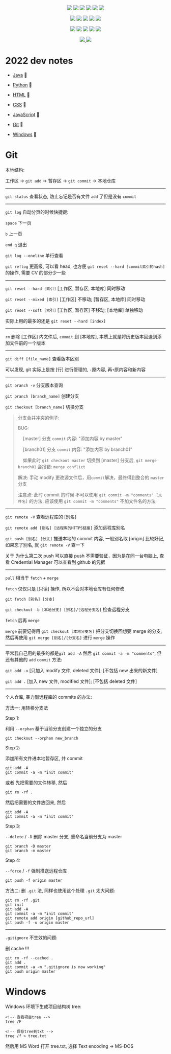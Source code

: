 <p align="center">
    <img src="https://img.shields.io/badge/-Java-3C415C?style=plastic&logo=openjdk&logoColor=FFFFFF" />
    <img src="https://img.shields.io/badge/-Eclipse-3C415C?style=plastic&logo=eclipse&logoColor=FFFFFF" />
    <img src="https://img.shields.io/badge/-IntellijIDEA-3C415C?style=plastic&logo=intellijidea&logoColor=FFFFFF" />
    <img src="https://img.shields.io/badge/-Spring-3C415C?style=plastic&logo=spring&logoColor=6DB33F" />
    <img src="https://img.shields.io/badge/-SpringBoot-3C415C?style=plastic&logo=springboot&logoColor=6DB33F" />
    <img src="https://img.shields.io/badge/-SpringSecurity-3C415C?style=plastic&logo=springsecurity&logoColor=6DB33F" />
</p>

<p align="center">
    <img src="https://img.shields.io/badge/-Python-3C415C?style=plastic&logo=python&logoColor=3776AB">
    <img src="https://img.shields.io/badge/-Pycharm-3C415C?style=plastic&logo=pycharm&logoColor=FFFFFF">
    <img src="https://img.shields.io/badge/-Jupyter-3C415C?style=plastic&logo=jupyter&logoColor=F37626">
    <img src="https://img.shields.io/badge/-PyTorch-3C415C?style=plastic&logo=pytorch&logoColor=EE4C2C">
    <img src="https://img.shields.io/badge/-TensorFlow-3C415C?style=plastic&logo=tensorflow&logoColor=FF6F00">
</p>

<p align="center">
    <img src="https://img.shields.io/badge/-HTML-3C415C?style=plastic&logo=html5&logoColor=E34F26">
    <img src="https://img.shields.io/badge/-CSS-3C415C?style=plastic&logo=css3&logoColor=1572B6">
    <img src="https://img.shields.io/badge/-JavaScript-3C415C?style=plastic&logo=javascript&logoColor=F7DF1E">
    <img src="https://img.shields.io/badge/-VSCode-3C415C?style=plastic&logo=visualstudiocode&logoColor=007ACC">
    <img src="https://img.shields.io/badge/-React-3C415C?style=plastic&logo=react&logoColor=61DAFB">
</p>

<p align="center">
    <a href="#git">
        <img src="https://img.shields.io/badge/-Git-3C415C?style=plastic&logo=git&logoColor=F05032" />
    </a>
    <a href="#windows">
        <img src="https://img.shields.io/badge/-Windows-3C415C?style=plastic&logo=windows&logoColor=0078D6" />
    </a>
</p>

# 2022 dev notes

-   [Java](./Java/2022-java-notes.md) :hammer:

-   [Python](./Python/2022-python-notes.md) :hammer:

-   [HTML](./HTML-CSS-JavaScript/2022-html-css-js-notes.md) :hammer:

-   [CSS](./HTML-CSS-JavaScript/2022-html-css-js-notes.md) :hammer:

-   [JavaScript](./HTML-CSS-JavaScript/2022-html-css-js-notes.md) :hammer:

-   [Git](#git) :hammer:

-   [Windows](#windows) :hammer:

# Git

本地结构:

工作区 -> `git add` -> 暂存区 -> `git commit` -> 本地仓库

---

`git status` 查看状态, 防止忘记是否有文件 `add` 了但是没有 `commit`

---

`git log` 自动分页的时候快捷键:

`space` 下一页

`b` 上一页

`end q` 退出

`git log --oneline` 单行查看

`git reflog` 更高级, 可以看 head, 也方便 `git reset --hard [commit索引的hash]` 的操作, 需要 CV 的部分少一些

---

`git reset --hard [索引]` \[工作区, 暂存区, 本地库\] 同时移动

`git reset --mixed [索引]` \[工作区\] 不移动; \[暂存区, 本地库\] 同时移动

`git reset --soft [索引]` \[工作区, 暂存区\] 不移动; \[本地库\] 单独移动

实际上用的最多的还是 `git reset --hard [index]`

---

`rm` 删除 \[工作区\] 内文件后, `commit` 到 \[本地库\], 本质上就是将历史版本回退到添加文件前的一个版本

---

`git diff [file_name]` 查看版本区别

可以发现, git 实际上是按 \[行\] 进行管理的, `-`原内容, 再`+`原内容和新内容

---

`git branch -v` 分支版本查询

`git branch [branch_name]` 创建分支

`git checkout [branch_name]` 切换分支

> 分支合并冲突的例子:
>
> BUG:
>
> &nbsp;&nbsp;&nbsp;&nbsp;\[master\] 分支 `commit` 内容: "添加内容 by master"
>
> &nbsp;&nbsp;&nbsp;&nbsp;\[branch01\] 分支 `commit` 内容: "添加内容 by branch01"
>
> &nbsp;&nbsp;&nbsp;&nbsp;如果此时 `git checkout master` 切换到 \[master\] 分支后, `git merge branch01` 会报错: `merge conflict`
>
> 解决: 手动 modify 更改源文件后，用`commit`解决，最终得到整合的 `master` 分支
>
> 注意点: 此时 commit 的时候 不可以使用 `git commit -m "comments" [文件名]` 的方法,
> 应该使用 `git commit -m "comments"` 不加文件名的方法

---

`git remote -V` 查看远程库的 \[别名\]

`git remote add [别名] [远程库的HTTPS链接]` 添加远程库别名

`git push [别名] [分支]` 推送本地的 commit 内容, 一般别名取 \[origin\] 比较好记, 如果忘了别名, 就 `git remote -V` 查一下

关于 为什么第二次 push 可以直接 push 不需要验证，因为是在同一台电脑上, 查看 Credential Manager 可以查看到 github 的凭据

---

`pull` 相当于 `fetch` + `merge`

`fetch` 仅仅只是 \[只读\] 操作, 所以不会对本地仓库有任何修改

`git fetch [别名] [分支]`

`git checkout -b [本地分支] [别名]/[远程分支名]` 检查远程分支

`fetch` 后再 `merge`

`merge` 前要记得用 `git checkout [本地分支名]` 把分支切换回想要 merge 的分支, 然后再使用 `git merge [别名]/[分支名]` 进行 `merge` 操作

---

平常我自己用的最多的都是`git add -A` 然后 `git commit -a -m "comments"`, 但还有其他的 `add` `commit` 方法:

`git add -u` \[只加入 modify 文件, deleted 文件\]; \[不包括 new 出来的新文件\]

`git add .` \[加入 new 文件, modified 文件\]; \[不包括 deleted 文件\]

---

个人仓库, 暴力删远程库的 commits 的办法:

方法一: 用转移分支法

Step 1:

利用 `--orphan` 基于当前分支创建一个独立的分支

```git
git checkout --orphan new_branch
```

Step 2:

添加所有文件进本地暂存区, 并 commit

```git
git add -A
git commit -a -m "init commit"
```

或者 先把需要的文件转移, 然后

```git
git rm -rf .
```

然后把需要的文件放回来, 然后

```git
git add -A
git commit -a -m "init commit"
```

Step 3:

`--delete` \/ `-D` 删除 master 分支, 重命名当前分支为 master

```git
git branch -D master
git branch -m master
```

Step 4:

`--force` \/ `-f` 强制推送远程仓库

```git
git push -f origin master
```

方法二: 删 `.git` 法, 同样也使用这个处理 `.git` 太大问题:

```git
git rm -rf .git
git init
git add -A
git commit -a -m "init commit"
git remote add origin [github_repo_url]
git push -f -u origin master
```

---

`.gitignore` 不生效的问题:

删 cache !!!

```git
git rm -rf --cached .
git add .
git commit -a -m ".gitignore is now working"
git push origin master
```

# Windows

Windows 环境下生成项目结构树 tree:

```console
<!-- 查看项目tree -->
tree /F

<!-- 保存tree到txt -->
tree /f > tree.txt
```

然后用 MS Word 打开 tree.txt, 选择 Text encoding -> MS-DOS
